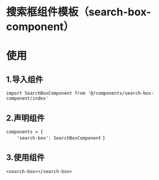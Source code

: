 
# 搜索框组件模板（search-box-component）

# 使用
## 1.导入组件
`import SearchBoxComponent from '@/components/search-box-component/index'`
## 2.声明组件
`components = {`  
`    'search-box': SearchBoxComponent`
`}`
## 3.使用组件
`<search-box></search-box>`
